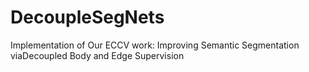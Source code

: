 # DecoupleSegNets
Implementation of Our ECCV work: Improving Semantic Segmentation viaDecoupled Body and Edge Supervision
